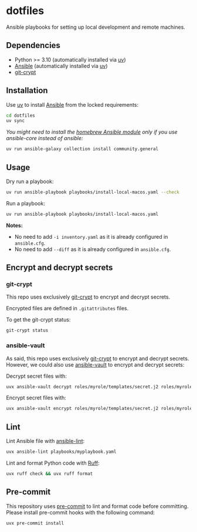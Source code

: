 # dotfiles

Ansible playbooks for setting up local development and remote machines.

## Dependencies

- Python >= 3.10 (automatically installed via [uv](https://docs.astral.sh/uv/))
- [Ansible](https://docs.ansible.com/ansible/latest/installation_guide/intro_installation.html) (automatically installed via [uv](https://docs.astral.sh/uv/))
- [git-crypt](https://www.agwa.name/projects/git-crypt/)

## Installation

Use [uv](https://docs.astral.sh/uv/) to install [Ansible](https://docs.ansible.com/ansible/latest/installation_guide/intro_installation.html) from the locked requirements:

```bash
cd dotfiles
uv sync
```

*You might need to install the [homebrew Ansible module](https://docs.ansible.com/ansible/latest/collections/community/general/homebrew_module.html) only if you use ansible-core instead of ansible:*
```bash
uv run ansible-galaxy collection install community.general
```

## Usage

Dry run a playbook:
```bash
uv run ansible-playbook playbooks/install-local-macos.yaml --check
```

Run a playbook:
```bash
uv run ansible-playbook playbooks/install-local-macos.yaml
```

**Notes:**
- No need to add `-i inventory.yaml` as it is already configured in `ansible.cfg`.
- No need to add `--diff` as it is already configured in `ansible.cfg`.

## Encrypt and decrypt secrets

### git-crypt

This repo uses exclusively [git-crypt](https://www.agwa.name/projects/git-crypt/) to encrypt and decrypt secrets.

Encrypted files are defined in `.gitattributes` files.

To get the git-crypt status:
```bash
git-crypt status
```

### ansible-vault

As said, this repo uses exclusively [git-crypt](https://www.agwa.name/projects/git-crypt/) to encrypt and decrypt secrets. However, we could also use [ansible-vault](https://docs.astral.sh/ansible-vault/) to encrypt and decrypt secrets:

Decrypt secret files with:
```bash
uvx ansible-vault decrypt roles/myrole/templates/secret.j2 roles/myrole2/templates/*
```

Encrypt secret files with:
```bash
uvx ansible-vault encrypt roles/myrole/templates/secret.j2 roles/myrole2/templates/*
```

## Lint

Lint Ansible file with [ansible-lint](https://docs.astral.sh/ansible-lint/):
```bash
uvx ansible-lint playbooks/myplaybook.yaml
```

Lint and format Python code with [Ruff](https://docs.astral.sh/ruff/):
```bash
uvx ruff check && uvx ruff format
```

## Pre-commit

This repository uses [pre-commit](https://pre-commit.com/) to lint and format code before committing.
Please install pre-commit hooks with the following command:
```bash
uvx pre-commit install
```
